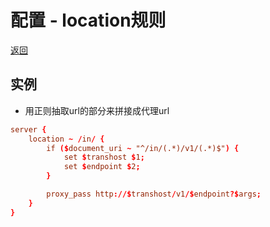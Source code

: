 [nginx]: /note/nginx/README.md

# 配置 - location规则

[返回][nginx]  

## 实例

- 用正则抽取url的部分来拼接成代理url

```conf
server {
    location ~ /in/ {
        if ($document_uri ~ "^/in/(.*)/v1/(.*)$") {
            set $transhost $1;
            set $endpoint $2;
        }

        proxy_pass http://$transhost/v1/$endpoint?$args;
    }
}
```
